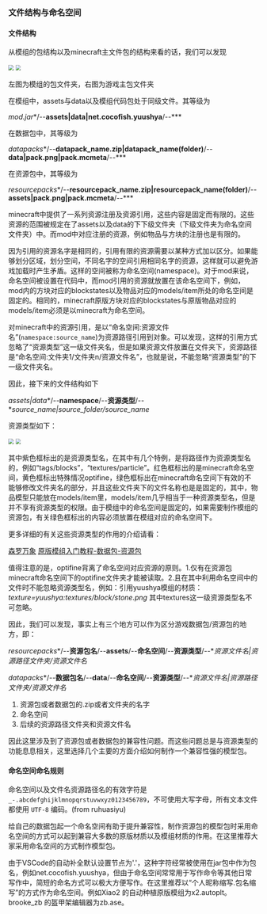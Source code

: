 ### 文件结构与命名空间

#### 文件结构

从模组的包结构以及minecraft主文件包的结构来看的话，我们可以发现

<img src="https://z3.ax1x.com/2021/06/11/2huJYR.png" style="zoom: 67%;" />



<img src="https://z3.ax1x.com/2021/06/11/2hKdCn.png" style="zoom:67%;" />

左图为模组的包文件夹，右图为游戏主包文件夹

在模组中，assets与data以及模组代码包处于同级文件。其等级为

*mod.jar**/--**assets|data|net.cocofish.yuushya**/--***

在数据包中，其等级为

*datapacks**/--**datapack_name.zip|datapack_name(folder)**/--**data|pack.png|pack.mcmeta**/--***

在资源包中，其等级为

*resourcepacks**/--**resourcepack_name.zip|resourcepack_name(folder)**/--**assets|pack.png|pack.mcmeta**/--***



minecraft中提供了一系列资源注册及资源引用，这些内容是固定而有限的。这些资源的范围被规定在了assets以及data的下下级文件夹（下级文件夹为命名空间文件夹）中。而mod中对应注册的资源，例如物品与方块的注册也是有限的。

因为引用的资源名字是相同的，引用有限的资源需要以某种方式加以区分。如果能够划分区域，划分空间，不同名字的空间引用相同名字的资源，这样就可以避免游戏加载时产生矛盾。这样的空间被称为命名空间(namespace)。对于mod来说，命名空间被设置在代码中，而mod引用的资源就放置在该命名空间下，例如，mod内的方块对应的blockstates以及物品对应的models/item所处的命名空间是固定的。相同的，minecraft原版方块对应的blockstates与原版物品对应的models/item必须是以minecraft为命名空间。

对minecraft中的资源引用，是以“命名空间:资源文件名”(`namespace:source_name`)为资源路径引用到对象。可以发现，这样的引用方式忽略了“资源类型”这一级文件夹名，但是如果资源文件放置在文件夹下，资源路径是“命名空间:文件夹1/文件夹n/资源文件名”，也就是说，不能忽略“资源类型”的下一级文件夹名。

因此，接下来的文件结构如下

*assets|data**/--**namespace**/--**资源类型**/--**source_name|source_folder/source_name*

资源类型如下：

<img src="https://z3.ax1x.com/2021/06/12/25MVMt.png" style="zoom:67%;" />

<img src="https://z3.ax1x.com/2021/06/11/24APFx.png" style="zoom:67%;" />

其中紫色框标出的是资源类型名，在其中有几个特例，是将路径作为资源类型名的，例如“tags/blocks”，“textures/particle”。红色框标出的是minecraft命名空间，黄色框标出特殊情况optifine，绿色框标出在minecraft命名空间下有效的不能够修改文件夹名的部分，并且这些文件夹下的文件名称也是是固定的，其中，物品模型只能放在models/item里，models/item几乎相当于一种资源类型名，但是并不享有资源类型的权限。由于模组中的命名空间是固定的，如果需要制作模组的资源包，有关绿色框标出的内容必须放置在模组对应的命名空间下。

更多详细的有关这些资源类型的作用的介绍请看：

[森罗万象](https://sqwatermark.gitee.io/resguide/basic/structure.html) [原版模组入门教程-数据包](https://zhangshenxing.gitee.io/vanillamodtutorial/#%E6%95%B0%E6%8D%AE%E5%8C%85)[-资源包](https://zhangshenxing.gitee.io/vanillamodtutorial/#%E8%B5%84%E6%BA%90%E5%8C%85)

值得注意的是，optifine背离了命名空间对应资源的原则。1.仅有在资源包minecraft命名空间下的optifine文件夹才能被读取。2.且在其中利用命名空间中的文件时不能忽略资源类型名，例如：引用yuushya模组的材质：*texture=yuushya:textures/block/stone.png* 其中textures这一级资源类型名不可忽略。

因此，我们可以发现，事实上有三个地方可以作为区分游戏数据包/资源包的地方，即：

*resourcepacks**/--**资源包名**/--**assets**/--**命名空间**/--**资源类型**/--**资源文件名|资源路径文件夹/资源文件名*

*datapacks**/--**数据包名**/--**data**/--**命名空间**/--**资源类型**/--**资源文件名|资源路径文件夹/资源文件名*

1. 资源包或者数据包的.zip或者文件夹的名字 
2. 命名空间 
3. 后续的资源路径文件夹和资源文件名

因此这里涉及到了资源包或者数据包的兼容性问题。而这些问题总是与资源类型的功能息息相关，这里选择几个主要的方面介绍如何制作一个兼容性强的模型包。

#### 命名空间命名规则

命名空间以及文件名资源路径名的有效字符是`_-.abcdefghijklmnopqrstuvwxyz0123456789`，不可使用大写字母，所有文本文件都使用 `UTF-8` 编码。(from ruhuasiyu)

给自己的数据包起一个命名空间有助于提升兼容性，制作资源包的模型包时采用命名空间的方式可以起到兼容大多数的原版材质以及模组材质的作用。在这里推荐大家采用命名空间的方式制作模型包。

由于VSCode的自动补全默认设置节点为'.'，这种字符经常被使用在jar包中作为包名，例如net.cocofish.yuushya，但由于命名空间常常用于写作命令等其他日常写作中，简短的命名方式可以极大方便写作。在这里推荐以“个人昵称缩写.包名缩写”的方式作为命名空间。例如Xiao2 的自动种植原版模组为x2.autoplt。brooke_zb 的盔甲架编辑器为zb.ase。
